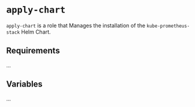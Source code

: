 # `apply-chart`

`apply-chart` is a role that Manages the installation of the `kube-prometheus-stack` Helm Chart.

## Requirements

...

## Variables

...
